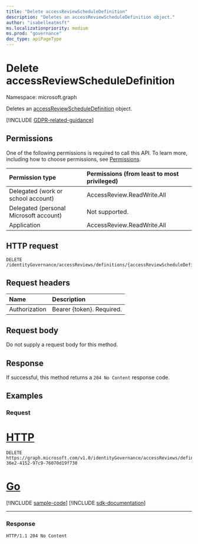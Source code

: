 ```yaml
---
title: "Delete accessReviewScheduleDefinition"
description: "Deletes an accessReviewScheduleDefinition object."
author: "isabelleatmsft"
ms.localizationpriority: medium
ms.prod: "governance"
doc_type: apiPageType
---
```


# Delete accessReviewScheduleDefinition
Namespace: microsoft.graph

Deletes an [accessReviewScheduleDefinition](../resources/accessreviewscheduledefinition.md) object.

[!INCLUDE [GDPR-related-guidance](../../includes/accessreviews-gdpr-delete-intro-sentence.md)]

## Permissions
One of the following permissions is required to call this API. To learn more, including how to choose permissions, see [Permissions](/graph/permissions-reference).

|Permission type|Permissions (from least to most privileged)|
|:---|:---|
|Delegated (work or school account)| AccessReview.ReadWrite.All  |
|Delegated (personal Microsoft account)|Not supported.|
|Application| AccessReview.ReadWrite.All |

## HTTP request

<!-- {
  "blockType": "ignored"
}
-->
``` http
DELETE /identityGovernance/accessReviews/definitions/{accessReviewScheduleDefinitionId}
```

## Request headers
|Name|Description|
|:---|:---|
|Authorization|Bearer {token}. Required.|

## Request body
Do not supply a request body for this method.

## Response

If successful, this method returns a `204 No Content` response code.

## Examples

### Request

# [HTTP](#tab/http)
<!-- {
  "blockType": "request",
  "name": "delete_accessreviewscheduledefinition"
}
-->
``` http
DELETE https://graph.microsoft.com/v1.0/identityGovernance/accessReviews/definitions/3856fd6f-36e2-4152-97c9-76070d19f730
```

# [Go](#tab/go)
[!INCLUDE [sample-code](../includes/snippets/go/delete-accessreviewscheduledefinition-go-snippets.md)]
[!INCLUDE [sdk-documentation](../includes/snippets/snippets-sdk-documentation-link.md)]

---



### Response
<!-- {
  "blockType": "response",
  "truncated": true
}
-->
``` http
HTTP/1.1 204 No Content
```
